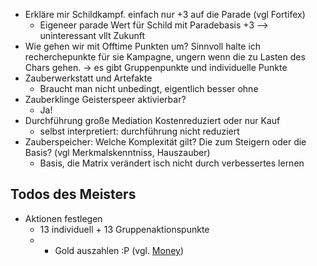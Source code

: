 * Erkläre mir Schildkampf. einfach nur +3 auf die Parade (vgl Fortifex)
	* Eigeneer parade Wert für Schild mit Paradebasis +3 --> uninteressant vllt Zukunft
* Wie gehen wir mit Offtime Punkten um? Sinnvoll halte ich recherchepunkte für sie Kampagne, ungern wenn die zu Lasten des Chars gehen. -> es gibt Gruppenpunkte und individuelle Punkte
* Zauberwerkstatt und Artefakte
	* Braucht man nicht unbedingt, eigentlich besser ohne
* Zauberklinge Geisterspeer aktivierbar?
    * Ja!
* Durchführung große Mediation Kostenreduziert oder nur Kauf
	* selbst interpretiert: durchführung nicht reduziert
* Zauberspeicher: Welche Komplexität gilt? Die zum Steigern oder die Basis? (vgl Merkmalskenntniss, Hauszauber)
	* Basis, die Matrix verändert isch nicht durch verbessertes lernen
## Todos des Meisters
* Aktionen festlegen
     * 13 individuell + 13 Gruppenaktionspunkte
     * * Gold auszahlen :P (vgl. [Money](Archiv/Money.md))
